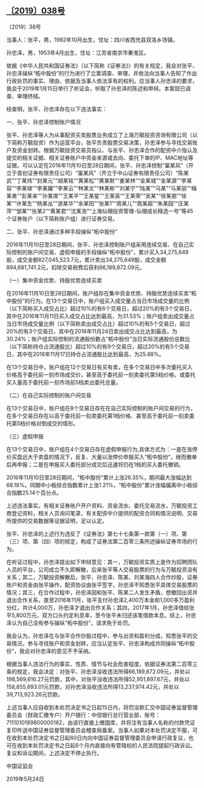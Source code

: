 ## [〔2019〕038号](http://www.csrc.gov.cn/pub/zjhpublic/G00306212/201906/t20190624_357764.htm)





















〔2019〕38号





 

当事人：张平，男，1982年10月出生，住址：四川省西充县双洛乡场镇。

孙忠泽，男，1953年4月出生，住址：江苏省南京市秦淮区。

依据《中华人民共和国证券法》（以下简称《证券法》）的有关规定，我会对张平、孙忠泽操纵“柘中股份”的行为进行了立案调查、审理，并依法向当事人告知了作出行政处罚的事实、理由、依据及当事人依法享有的权利。应当事人孙忠泽的要求，我会于2019年1月15日举行了听证会，听取了孙忠泽的陈述和申辩。本案现已调查、审理终结。

经查明，张平、孙忠泽存在以下违法事实：

一、张平、孙忠泽控制账户情况

张平、孙忠泽等人为从事配资买卖股票业务成立了上海万毓投资咨询有限公司（以下简称万毓投资）作为运营平台，张平负责股票交易决策，孙忠泽参与寻找交易账户及资金划转。根据万毓投资交易员指认、与张平、孙忠泽合作的配资中介指认及提交的相关证据、相关证券账户中资金来源或去向、委托下单的IP、MAC地址等证据，可以认定在2016年11月10日至28日期间，张平、孙忠泽控制“巢某风”（开立于首创证券有限责任公司）“巢某风”（开立于中山证券有限责任公司）“陈某武”“丁某炜”“封某元”“胡某铭”“黄某松”“黄某默”“姜某林”“金某城”“金某源”“李某容”“李某禄”“李某媚”“李某云”“林某文”“林某彬”“刘某宁”“陆某”“马某”“马某丽”“梅某勇”“彭某来”“孙某席”“王某平”“王某星”“王某英”“王某荣”“吴某”“徐某朋”“徐某”“许某生”“杨某丛”“游某华”“余某阳”“张某1”“周某儿”“周某超”“朱某园”“庄某萍”“邹某”“张某2”“黄某君”“沈某浩”“上海仙翎投资管理-仙翎成长精选一号”等45个证券账户（以下简称账户组）进行证券交易。

二、张平、孙忠泽通过多种手段操纵“柘中股份”

2016年11月10日至28日期间，张平、孙忠泽控制账户组采用连续交易、在自己实际控制的账户间交易、虚假申报的手段操纵“柘中股份”，累计买入34,275,649股，成交金额827,045,523.7元，累计卖出34,275,649股，成交金额894,681,741.2元，扣除交易税费后获利66,189,872.09元。

（一）集中资金优势、持股优势连续买卖

在2016年11月10日至28日期间，账户组存在集中资金优势、持股优势连续买卖“柘中股份”的行为。在13个交易日中，账户组买入成交量占当日市场成交量的比例（以下简称买入成交占比）超过10%的有6个交易日，超过20%的有3个交易日，其中在2016年11月11日买入成交占比达到最高，为31.53%；账户组卖出成交量占当日市场成交量比例（以下简称卖出成交占比）超过10%的有5个交易日，超过20%的有3个交易日，其中在2016年11月24日卖出成交占比达到最高，为30.24%；账户组实际控制的流通股份数占“柘中股份”当日实际流通股份总数比（以下简称持仓占流通股比）超过10%的有9个交易日，超过20%的有5个交易日，其中在2016年11月17日持仓占流通股比达到最高，为25.88%。

在13个交易日中，账户组在12个交易日有买有卖，在多个交易日中多次委托买入价格高于委托前一刻市场成交价，甚至高于委托前一刻卖委托第5档价格，或委托买入量高于委托前一刻市场前5档卖出委托总量。

（二）在自己实际控制的账户间交易

在13个交易日中，账户组在8个交易日存在在自己实际控制的账户间交易的行为，在多个交易日存在以高于委托前一刻卖委托第1档价格、甚至高于委托前一刻卖委托第5档价格对倒成交的情形。

（三）虚假申报

在13个交易日中，账户组在4个交易日存在虚假申报行为,具体方式为：一是在涨停价买盘远大于卖盘的情况下，反复、大量以涨停价申报买入“柘中股份”，继而撤单后再申报；二是在申报买入委托部分成交后迅速将仍在1档的买入委托撤销。

2016年11月10日至28日期间，“柘中股份”累计上涨26.35%，期间最大涨幅达到68.18%。同期中小板综合指数累计上涨1.21%，“柘中股份”累计涨幅偏离中小板综合指数25.14个百分点。

上述违法事实，有相关证券账户开户资料、资金流水、委托交易流水，万毓投资工商登记资料，相关人员询问笔录，有关配资中介提供的配资合同和情况说明、交易所提供的交易数据等证据证明，足以认定。

张平、孙忠泽的上述行为违反了《证券法》第七十七条第一款第（一）项、第（三）项、第（四）项的规定，构成了证券法第二百零三条所述操纵证券市场的行为。

在听证过程中，孙忠泽提出如下申辩意见：其一，万毓投资实质上是作为招聘团队人员的平台，公司成立不久即解散，后来张平等人交易股票的行为与万毓投资没有关系；其二，万毓投资解散后，张平、孙忠泽、陈某、刘某海四人合作炒股，证券账户和资金由张平操作，配资协议由张平签字，孙忠泽不知悉张平具体交易股票的情况；其三，在合作过程中，孙忠泽因和张平、陈某二人发生矛盾，想撤回出资并退出合作关系，直至2016年11月，张平支付孙忠泽2,400万本金和1,000多万盈利分红，共计4,000万，孙忠泽才退出合作关系；其四，2017年1月，孙忠泽借给张平5,800万元，双方口头约定利息率，至今张平未归还该笔借款本息。综上，孙忠泽认为自己没有参与操纵“柘中股份”，请求免于处罚。

我会认为，孙忠泽在与张平合作炒股过程中，参与出资和盈利分成，知悉张平的交易情况，参与寻找账户和资金划转，应当认定张平、孙忠泽构成共同操纵“柘中股份”，我会对孙忠泽的意见不予采纳。

根据当事人违法行为的事实、性质、情节与社会危害程度，依据证券法第二百零三条的规定，我会决定：对张平、孙忠泽没收违法所得66,189,872.09元，并处以198,569,616.27元罚款，其中，对张平没收违法所得52,951,897.67元，并处以158,855,693.01元罚款，对孙忠泽没收违法所得13,237,974.42元，并处以39,713,923.26元罚款。

上述当事人应自收到本处罚决定书之日起15日内，将罚没款汇交中国证券监督管理委员会（财政汇缴专户）开户银行：中信银行总行营业部，账号：7111010189800000162，由该行直接上缴国库，并将注有当事人名称的付款凭证复印件送中国证券监督管理委员会稽查局备案。当事人如果对本处罚决定不服，可在收到本处罚决定书之日起60日内向中国证券监督管理委员会申请行政复议，也可在收到本处罚决定书之日起6个月内直接向有管辖权的人民法院提起行政诉讼。复议和诉讼期间，上述决定不停止执行。









中国证监会      

2019年5月24日    

